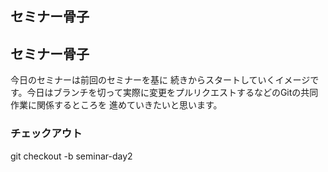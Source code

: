 ## セミナー骨子

## セミナー骨子

今日のセミナーは前回のセミナーを基に 続きからスタートしていくイメージです。今日はブランチを切って実際に変更をプルリクエストするなどのGitの共同作業に関係するところを 進めていきたいと思います。

### チェックアウト
git checkout -b seminar-day2  

